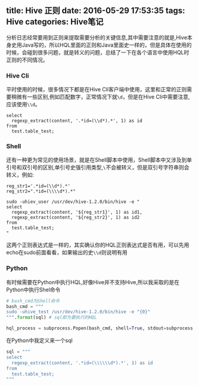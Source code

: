 title: Hive 正则
date: 2016-05-29 17:53:35
tags: Hive
categories: Hive笔记
---
分析日志经常要用到正则来提取需要分析的关键信息,其中需要注意的就是,Hive本身史用Java写的，所以HQL里面的正则和Java里面史一样的，但是具体在使用的时候，会碰到很多问题，就是转义的问题，总结了一下在各个语言中使用HQL时正则的不同情况。

### Hive Cli
平时使用的时候，很多情况下都是在Hive Cli客户端中使用，这里和正常的正则需要稍微有一些区别,例如匹配数字，正常情况下就`\d`，但是在Hive Cli中需要注意,应该使用`\\d`。
```
select
  regexp_extract(content, '.*id=(\\d*).*', 1) as id 
from
  test.table_test;
```
  
### Shell
还有一种更为常见的使用场景，就是在Shell脚本中使用，Shell脚本中又涉及到单引号和双引号的区别,单引号史强引用类型,`\`不会被转义，但是双引号字符串则会转义，例如:
```
reg_str1='.*id=(\\d*).*'
reg_str2=".*id=(\\\\d*).*"

sudo -uhiev_user /usr/dev/hive-1.2.0/bin/hive -e "
select
  regexp_extract(content, '${reg_str1}', 1) as id1, 
  regexp_extract(content, '${reg_str2}', 1) as id2 
from
  test.table_test;
"
```
这两个正则表达式是一样的，其实确认你的HQL正则表达式是否有用，可以先用echo在sudo前面看看，如果输出的史`\\d`则说明有用

### Python
有时候需要在Python中执行HQL,好像Hive并不支持Hive,所以我采取的是在Python中执行Shel命令
```python
# bash_cmd为Shell命令
bash_cmd = """
sudo -uhive_test /usr/dev/hive-1.2.0/bin/hive -e "{0}"
""".format(sql)	# sql即为要执行的HQL

hql_process = subprocess.Popen(bash_cmd, shell=True, stdout=subprocess.PIPE, stderr=subprocess.STDOUT)
```
在Python中我定义来一个sql
```python
sql = """
select
  regexp_extract(content, '.*id=(\\\\\\d*).*', 1) as id 
from
  test.table_test;
"""
```

